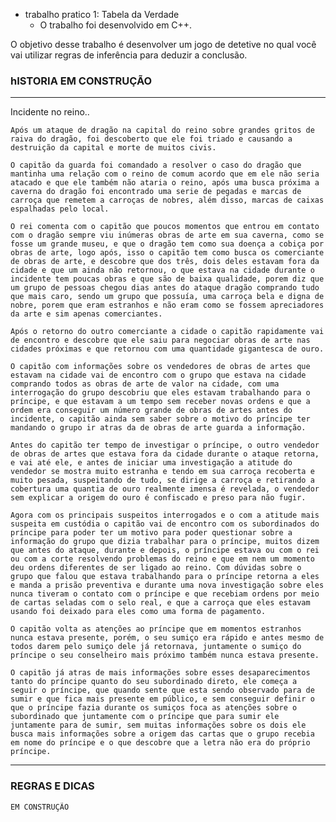 - trabalho pratico 1: Tabela da Verdade 
    - O trabalho foi desenvolvido em C++.
    
O  objetivo desse trabalho é desenvolver um jogo de detetive no qual você vai utilizar regras 
de inferência para deduzir a conclusão. 


### hISTORIA EM CONSTRUÇÃO
---
Incidente no reino..

    Após um ataque de dragão na capital do reino sobre grandes gritos de raiva do dragão, foi descoberto que ele foi triado e causando a destruição da capital e morte de muitos civis.
    
    O capitão da guarda foi comandado a resolver o caso do dragão que mantinha uma relação com o reino de comum acordo que em ele não seria atacado e que ele também não ataria o reino, após uma busca próxima a caverna do dragão foi encontrado uma serie de pegadas e marcas de carroça que remetem a carroças de nobres, além disso, marcas de caixas espalhadas pelo local.
    
    O rei comenta com o capitão que poucos momentos que entrou em contato com o dragão sempre viu inúmeras obras de arte em sua caverna, como se fosse um grande museu, e que o dragão tem como sua doença a cobiça por obras de arte, logo após, isso o capitão tem como busca os comerciante de obras de arte, e descobre que dos três, dois deles estavam fora da cidade e que um ainda não retornou, o que estava na cidade durante o incidente tem poucas obras e que são de baixa qualidade, porem diz que um grupo de pessoas chegou dias antes do ataque dragão comprando tudo que mais caro, sendo um grupo que possuía, uma carroça bela e digna de nobre, porem que eram estranhos e não eram como se fossem apreciadores da arte e sim apenas comerciantes.

    Após o retorno do outro comerciante a cidade o capitão rapidamente vai de encontro e descobre que ele saiu para negociar obras de arte nas cidades próximas e que retornou com uma quantidade gigantesca de ouro.

    O capitão com informações sobre os vendedores de obras de artes que estavam na cidade vai de encontro com o grupo que estava na cidade comprando todos as obras de arte de valor na cidade, com uma interrogação do grupo descobriu que eles estavam trabalhando para o príncipe, e que estavam a um tempo sem receber novas ordens e que a ordem era conseguir um número grande de obras de artes antes do incidente, o capitão ainda sem saber sobre o motivo do príncipe ter mandando o grupo ir atras da de obras de arte guarda a informação.

    Antes do capitão ter tempo de investigar o príncipe, o outro vendedor de obras de artes que estava fora da cidade durante o ataque retorna, e vai até ele, e antes de iniciar uma investigação a atitude do vendedor se mostra muito estranha e tendo em sua carroça recoberta e muito pesada, suspeitando de tudo, se dirige a carroça e retirando a cobertura uma quantia de ouro realmente imensa é revelada, o vendedor sem explicar a origem do ouro é confiscado e preso para não fugir.

    Agora com os principais suspeitos interrogados e o com a atitude mais suspeita em custódia o capitão vai de encontro com os subordinados do príncipe para poder ter um motivo para poder questionar sobre a informação do grupo que dizia trabalhar para o príncipe, muitos dizem que antes do ataque, durante e depois, o príncipe estava ou com o rei ou com a corte resolvendo problemas do reino e que em nem um momento deu ordens diferentes de ser ligado ao reino. Com dúvidas sobre o grupo que falou que estava trabalhando para o príncipe retorna a eles e manda a prisão preventiva e durante uma nova investigação sobre eles nunca tiveram o contato com o príncipe e que recebiam ordens por meio de cartas seladas com o selo real, e que a carroça que eles estavam usando foi deixado para eles como uma forma de pagamento.

    O capitão volta as atenções ao príncipe que em momentos estranhos nunca estava presente, porém, o seu sumiço era rápido e antes mesmo de todos darem pelo sumiço dele já retornava, juntamente o sumiço do príncipe o seu conselheiro mais próximo também nunca estava presente. 

    O capitão já atras de mais informações sobre esses desaparecimentos tanto do príncipe quanto do seu subordinado direto, ele começa a seguir o príncipe, que quando sente que esta sendo observado para de sumir e que fica mais presente em público, e sem conseguir definir o que o príncipe fazia durante os sumiços foca as atenções sobre o subordinado que juntamente com o príncipe que para sumir ele juntamente para de sumir, sem muitas informações sobre os dois ele busca mais informações sobre a origem das cartas que o grupo recebia em nome do príncipe e o que descobre que a letra não era do próprio príncipe.

---
### REGRAS E DICAS 
    EM CONSTRUÇÃO
